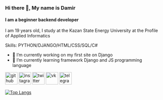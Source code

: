 

<!--
**wm-d-a/wm-d-a** is a ✨ _special_ ✨ repository because its `README.md` (this file) appears on your GitHub profile.

Here are some ideas to get you started:

- 🔭 I’m currently working on ...
- 🌱 I’m currently learning ...
- 👯 I’m looking to collaborate on ...
- 🤔 I’m looking for help with ...
- 💬 Ask me about ...
- 📫 How to reach me: ...
- 😄 Pronouns: ...
- ⚡ Fun fact: ...
-->

### Hi there 👋, My name is Damir
#### I am a beginner backend developer
I am 19 years old, I study at the Kazan State Energy University at the Profile of Applied Informatics

Skills: PYTHON/DJANGO/HTML/CSS/SQL/C#

- 🔭 I’m currently working on my first site on Django 
- 🌱 I’m currently learning framework Django and JS programming language


[<img src='https://cdn.jsdelivr.net/npm/simple-icons@3.0.1/icons/github.svg' alt='github' height='40'>](https://github.com/wm-d-a)  [<img src='https://cdn.jsdelivr.net/npm/simple-icons@3.0.1/icons/instagram.svg' alt='instagram' height='40'>](https://www.instagram.com/wm_d_a/)  [<img src='https://cdn.jsdelivr.net/npm/simple-icons@3.0.1/icons/twitter.svg' alt='twitter' height='40'>](https://twitter.com/wmda26694016)  [<img src='https://cdn.jsdelivr.net/npm/simple-icons@3.0.1/icons/vk.svg' alt='vk' height='40'>](https://vk.com/delukaaa)  [<img src='https://cdn.jsdelivr.net/npm/simple-icons@3.0.1/icons/telegram.svg' alt='telegram' height='40'>](https://t.me/delukaaa)  

[![Top Langs](https://github-readme-stats.vercel.app/api/top-langs/?username=wm-d-a&layout=compact)](https://github.com/anuraghazra/github-readme-stats)



